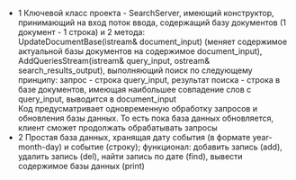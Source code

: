 * 1
Ключевой класс проекта - SearchServer, имеющий конструктор, принимающий на вход поток ввода, содержащий базу документов (1 документ - 1 строка) и 2 метода: <br />UpdateDocumentBase(istream& document_input) (меняет содержимое актуальной базы документов на содержимое document_input), <br /> AddQueriesStream(istream& query_input, ostream& search_results_output), выполняющий поиск по следующему принципу: запрос - строка query_input, результат поиска - строка в базе документов, имеющая наибольшее совпадение слов с query_input, выводится в document_input <br />
Код предусматривает одновременную обработку запросов и обновления базы данных. То есть пока база данных обновляется, клиент сможет продолжать обрабатывать запросы 
* 2
Простая база данных, хранящая дату события (в формате year-month-day)  и событие (строку); функционал: добавить запись (add), удалить запись (del), найти запись по дате (find), вывести содержимое базы данных (print)
